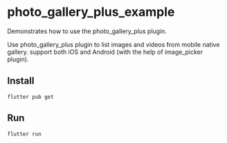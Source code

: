 # photo_gallery_plus_example

Demonstrates how to use the photo_gallery_plus plugin.

Use photo_gallery_plus plugin to list images and videos from mobile native gallery. support both iOS and Android (with the help of image_picker plugin).

## Install
```shell script
flutter pub get
```
## Run
```shell script
flutter run
```
